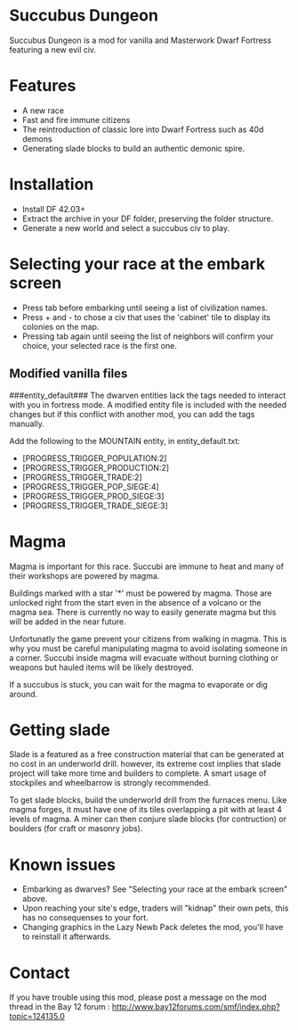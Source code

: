 # Succubus Dungeon #

Succubus Dungeon is a mod for vanilla and Masterwork Dwarf Fortress featuring a new evil civ.

# Features #
* A new race
* Fast and fire immune citizens
* The reintroduction of classic lore into Dwarf Fortress such as 40d demons
* Generating slade blocks to build an authentic demonic spire.

# Installation #
* Install DF 42.03+
* Extract the archive in your DF folder, preserving the folder structure.
* Generate a new world and select a succubus civ to play.

# Selecting your race at the embark screen #
* Press tab before embarking until seeing a list of civilization names.
* Press + and - to chose a civ that uses the 'cabinet' tile to display its colonies on the map.
* Pressing tab again until seeing the list of neighbors will confirm your choice, your selected race is the first one.

## Modified vanilla files ##

###entity_default###
The dwarven entities lack the tags needed to interact with you in fortress mode. A modified entity file is included with the needed changes but if this conflict with another mod, you can add the tags manually.

Add the following to the MOUNTAIN entity, in entity_default.txt:
* [PROGRESS_TRIGGER_POPULATION:2]
* [PROGRESS_TRIGGER_PRODUCTION:2]
* [PROGRESS_TRIGGER_TRADE:2]
* [PROGRESS_TRIGGER_POP_SIEGE:4]
* [PROGRESS_TRIGGER_PROD_SIEGE:3]
* [PROGRESS_TRIGGER_TRADE_SIEGE:3]

# Magma #
Magma is important for this race. Succubi are immune to heat and many of their workshops are powered by magma.

Buildings marked with a star '*' must be powered by magma. Those are unlocked right from the start even in the absence of a volcano or the magma sea. There is currently no way to easily generate magma but this will be added in the near future.

Unfortunatly the game prevent your citizens from walking in magma. This is why you must be careful manipulating magma to avoid isolating someone in a corner. Succubi inside magma will evacuate without burning clothing or weapons but hauled items will be likely destroyed.

If a succubus is stuck, you can wait for the magma to evaporate or dig around.

# Getting slade #
Slade is a featured as a free construction material that can be generated at no cost in an underworld drill. however, its extreme cost implies that slade project will take more time and builders to complete. A smart usage of stockpiles and wheelbarrow is strongly recommended.

To get slade blocks, build the underworld drill from the furnaces menu. Like magma forges, it must have one of its tiles overlapping a pit with at least 4 levels of magma. A miner can then conjure slade blocks (for contruction) or boulders (for craft or masonry jobs).

# Known issues #
* Embarking as dwarves? See "Selecting your race at the embark screen" above.
* Upon reaching your site's edge, traders will "kidnap" their own pets, this has no consequenses to your fort.
* Changing graphics in the Lazy Newb Pack deletes the mod, you'll have to reinstall it afterwards.

# Contact #
If you have trouble using this mod, please post a message on the mod thread in the Bay 12 forum :
http://www.bay12forums.com/smf/index.php?topic=124135.0

